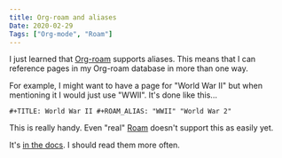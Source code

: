 ```yaml
---
title: Org-roam and aliases
Date: 2020-02-29
Tags: ["Org-mode", "Roam"]
---
```


I just learned that [Org-roam](https://github.com/jethrokuan/org-roam) supports aliases. This means that I can reference pages in my Org-roam database in more than one way. 

For example, I might want to have a page for "World War II" but when mentioning it I would just use "WWII". It's done like this...


    
    #+TITLE: World War II #+ROAM_ALIAS: "WWII" "World War 2" 

This is really handy. Even "real" [Roam](https://roamresearch.com/) doesn't support this as easily yet.

It's [in the docs](https://org-roam.readthedocs.io/en/latest/anatomy/). I should read them more often.
